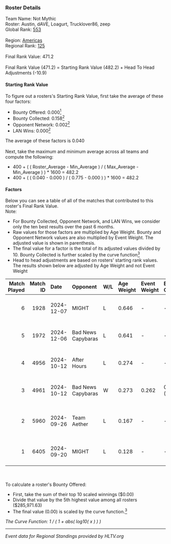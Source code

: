 ### Roster Details<br />
Team Name: Not Mythic<br />
Roster: Austin, dAVE, Loagurt, Trucklover86, zeep<br />
Global Rank: [553](../../standings_global_2025_02_28.md)<br />
<br />
Region: [Americas]( ../../standings_americas_2025_02_28.md)<br />
Regional Rank: [125]( ../../standings_americas_2025_02_28.md)<br />
<br />
Final Rank Value:  471.2<br />
<br />
Final Rank Value (471.2) = Starting Rank Value (482.2) + Head To Head Adjustments (-10.9)<br />

#### Starting Rank Value<br />
To figure out a rosters's Starting Rank Value, first take the average of these four factors:<br />
- Bounty Offered: 0.000[<sup>1</sup>](#table2)
- Bounty Collected: 0.158[<sup>2</sup>](#table1)
- Opponent Network: 0.002[<sup>2</sup>](#table1)
- LAN Wins: 0.000[<sup>2</sup>](#table1)

The average of these factors is 0.040<br />
<br />
Next, take the maximum and minimum average across all teams and compute the following:<br />
- 400 + ( ( Roster_Average - Min_Average ) / ( Max_Average - Min_Average ) ) * 1600 = 482.2
- 400 + ( ( 0.040 - 0.000 ) / ( 0.775 - 0.000 ) ) * 1600 = 482.2


#### Factors<br />
Below you can see a table of all of the matches that contributed to this roster's Final Rank Value.<br />
Note:<br />

- For Bounty Collected, Opponent Network, and LAN Wins, we consider only the ten best results over the past 6 months.
- Raw values for those factors are multiplied by Age Weight. Bounty and Opponent Network values are also multiplied by Event Weight. The adjusted value is shown in parenthesis.
- The final value for a factor is the total of its adjusted values divided by 10. Bounty Collected is further scaled by the curve function[<sup>3</sup>](#curveFunction)
- Head to head adjustments are based on rosters' starting rank values. The results shown below are adjusted by Age Weight and not Event Weight
<span id="table1"></span><br />


| Match Played | Match ID | Date       | Opponent           | W/L | Age Weight | Event Weight | Bounty Collected | Opponent Network | LAN Wins  | H2H Adj. | Roster                                       |
| -: | -: | :- | :- | :- | :- | :- | :- | :- | :- | -: | :- |
|            6 |     1928 | 2024-12-07 | MIGHT              | L   | 0.646      | -            | -                | -                | -         |    -3.88 | Austin, dAVE, Loagurt, Trucklover86, zeep    |
|            5 |     1972 | 2024-12-06 | Bad News Capybaras | L   | 0.641      | -            | -                | -                | -         |    -5.28 | Austin, dAVE, Loagurt, Trucklover86, zeep    |
|            4 |     4956 | 2024-10-12 | After Hours        | L   | 0.274      | -            | -                | -                | -         |    -5.27 | Austin, dAVE, Loagurt, WetWillie, zeep       |
|            3 |     4961 | 2024-10-12 | Bad News Capybaras | W   | 0.273      | 0.262        | 0.001 (0.000)    | 0.224 (0.016)    | 0 (0.000) |     6.54 | Austin, dAVE, Loagurt, WetWillie, zeep       |
|            2 |     5960 | 2024-09-26 | Team Aether        | L   | 0.167      | -            | -                | -                | -         |    -2.39 | dAVE, Loagurt, traekS, WetWillie, zeep       |
|            1 |     6405 | 2024-09-20 | MIGHT              | L   | 0.128      | -            | -                | -                | -         |    -0.68 | Austin, injury, Trucklover86, tylert69, zeep |

<br />
<span id="table2"></span><br />
To calculate a roster's Bounty Offered:<br />

- First, take the sum of their top 10 scaled winnings ($0.00)
- Divide that value by the 5th highest value among all rosters ($285,971.63)
- The final value (0.00) is scaled by the curve function.[<sup>3</sup>](#curveFunction)

<span id="curveFunction"></span>_The Curve Function: 1 / ( 1 + abs( log10( x ) ) )_<br />

---
_Event data for Regional Standings provided by HLTV.org_<br />
